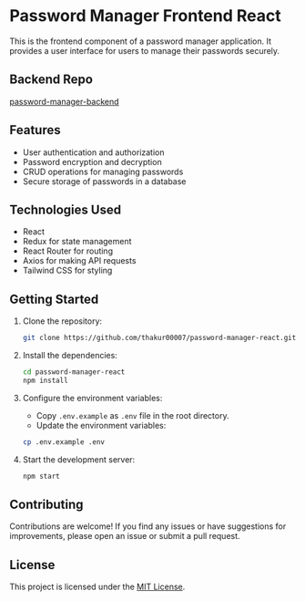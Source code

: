 # Password Manager Frontend React

This is the frontend component of a password manager application. It provides a user interface for users to manage their passwords securely.

## Backend Repo

[password-manager-backend](https://github.com/thakur00007/password-manager/)

## Features

- User authentication and authorization
- Password encryption and decryption
- CRUD operations for managing passwords
- Secure storage of passwords in a database

## Technologies Used

- React
- Redux for state management
- React Router for routing
- Axios for making API requests
- Tailwind CSS for styling

## Getting Started

1. Clone the repository:

    ```bash
    git clone https://github.com/thakur00007/password-manager-react.git
    ```
2. Install the dependencies:

    ```bash
    cd password-manager-react
    npm install
    ```
3. Configure the environment variables:
    
    - Copy `.env.example` as `.env` file in the root directory.
    - Update the environment variables:

    ```bash
    cp .env.example .env
    ```
4. Start the development server:
    
    ```bash
    npm start
    ```

## Contributing

Contributions are welcome! If you find any issues or have suggestions for improvements, please open an issue or submit a pull request.

## License

This project is licensed under the [MIT License](LICENSE).
